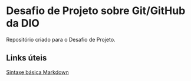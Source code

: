 # Desafio de Projeto sobre Git/GitHub da DIO
Repositório criado para o Desafio de Projeto.


## Links úteis
[Sintaxe básica Markdown](https://www.markdownguide.org/basic-syntax/)
